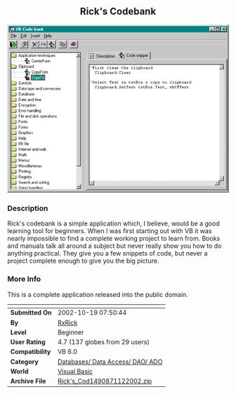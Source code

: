 ﻿<div align="center">

## Rick's Codebank

<img src="PIC2002112813205474.gif">
</div>

### Description

Rick's codebank is a simple application which, I believe, would be a good learning tool for beginners. When I was first starting out with VB it was nearly impossible to find a complete working project to learn from. Books and manuals talk all around a subject but never really show you how to do anything practical. They give you a few snippets of code, but never a project complete enough to give you the big picture.
 
### More Info
 
This is a complete application released into the public domain.


<span>             |<span>
---                |---
**Submitted On**   |2002-10-19 07:50:44
**By**             |[RxRick](https://github.com/Planet-Source-Code/PSCIndex/blob/master/ByAuthor/rxrick.md)
**Level**          |Beginner
**User Rating**    |4.7 (137 globes from 29 users)
**Compatibility**  |VB 6\.0
**Category**       |[Databases/ Data Access/ DAO/ ADO](https://github.com/Planet-Source-Code/PSCIndex/blob/master/ByCategory/databases-data-access-dao-ado__1-6.md)
**World**          |[Visual Basic](https://github.com/Planet-Source-Code/PSCIndex/blob/master/ByWorld/visual-basic.md)
**Archive File**   |[Rick's\_Cod1490871122002\.zip](https://github.com/Planet-Source-Code/rxrick-rick-s-codebank__1-40352/archive/master.zip)









